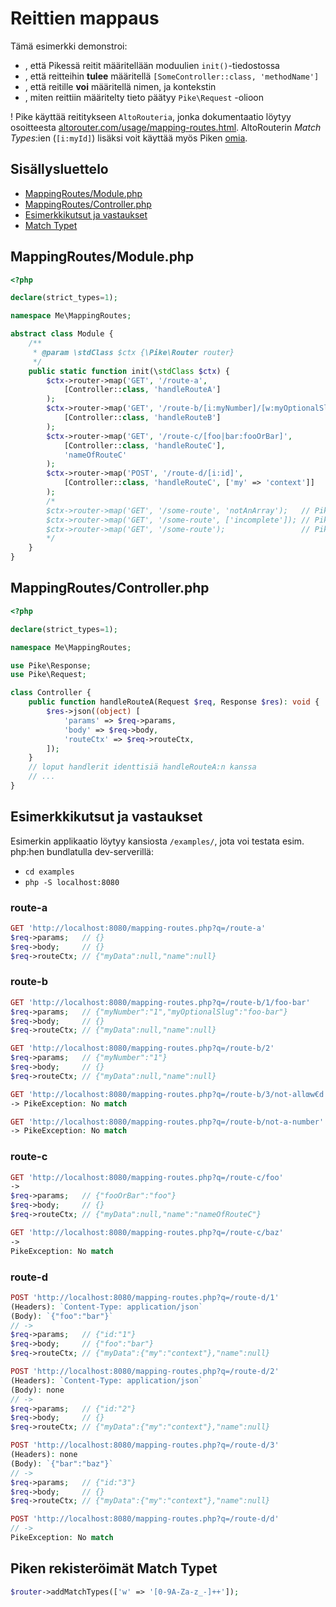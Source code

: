# Reittien mappaus

Tämä esimerkki demonstroi:
- , että Pikessä reitit määritellään moduulien `init()`-tiedostossa
- , että reitteihin **tulee** määritellä `[SomeController::class, 'methodName']`
- , että reitille **voi** määritellä nimen, ja kontekstin
- , miten reittiin määritelty tieto päätyy `Pike\Request` -olioon

! Pike käyttää reititykseen `AltoRouteria`, jonka dokumentaatio löytyy osoitteesta [altorouter.com/usage/mapping-routes.html](https://altorouter.com/usage/mapping-routes.html). AltoRouterin _Match Types_:ien (`[i:myId]`) lisäksi voit käyttää myös Piken [omia](#piken-rekisteröimät-match-typet).

## Sisällysluettelo

- [MappingRoutes/Module.php](#mappingroutesmodulephp)
- [MappingRoutes/Controller.php](#mappingroutescontrollerphp)
- [Esimerkkikutsut ja vastaukset](#esimerkkikutsut-ja-vastaukset)
- [Match Typet](#piken-rekisteröimät-match-typet)

## MappingRoutes/Module.php

```php
<?php

declare(strict_types=1);

namespace Me\MappingRoutes;

abstract class Module {
    /**
     * @param \stdClass $ctx {\Pike\Router router}
     */
    public static function init(\stdClass $ctx) {
        $ctx->router->map('GET', '/route-a',
            [Controller::class, 'handleRouteA']
        );
        $ctx->router->map('GET', '/route-b/[i:myNumber]/[w:myOptionalSlug]?',
            [Controller::class, 'handleRouteB']
        );
        $ctx->router->map('GET', '/route-c/[foo|bar:fooOrBar]',
            [Controller::class, 'handleRouteC'],
            'nameOfRouteC'
        );
        $ctx->router->map('POST', '/route-d/[i:id]',
            [Controller::class, 'handleRouteC', ['my' => 'context']]
        );
        /*
        $ctx->router->map('GET', '/some-route', 'notAnArray');   // PikeException
        $ctx->router->map('GET', '/some-route', ['incomplete']); // PikeException
        $ctx->router->map('GET', '/some-route');                 // PikeException
        */
    }
}

```

## MappingRoutes/Controller.php

```php
<?php

declare(strict_types=1);

namespace Me\MappingRoutes;

use Pike\Response;
use Pike\Request;

class Controller {
    public function handleRouteA(Request $req, Response $res): void {
        $res->json((object) [
            'params' => $req->params,
            'body' => $req->body,
            'routeCtx' => $req->routeCtx, 
        ]);
    }
    // loput handlerit identtisiä handleRouteA:n kanssa
    // ...
}
```

## Esimerkkikutsut ja vastaukset

Esimerkin applikaatio löytyy kansiosta `/examples/`, jota voi testata esim. php:hen bundlatulla dev-serverillä:
- `cd examples`
- `php -S localhost:8080`

### route-a

```php
GET 'http://localhost:8080/mapping-routes.php?q=/route-a'
$req->params;   // {}
$req->body;     // {}
$req->routeCtx; // {"myData":null,"name":null}
```

### route-b

```php
GET 'http://localhost:8080/mapping-routes.php?q=/route-b/1/foo-bar'
$req->params;   // {"myNumber":"1","myOptionalSlug":"foo-bar"}
$req->body;     // {}
$req->routeCtx; // {"myData":null,"name":null}

GET 'http://localhost:8080/mapping-routes.php?q=/route-b/2'
$req->params;   // {"myNumber":"1"}
$req->body;     // {}
$req->routeCtx; // {"myData":null,"name":null}

GET 'http://localhost:8080/mapping-routes.php?q=/route-b/3/not-allœw€d'
-> PikeException: No match

GET 'http://localhost:8080/mapping-routes.php?q=/route-b/not-a-number'
-> PikeException: No match
```

### route-c

```php
GET 'http://localhost:8080/mapping-routes.php?q=/route-c/foo'
->
$req->params;   // {"fooOrBar":"foo"}
$req->body;     // {}
$req->routeCtx; // {"myData":null,"name":"nameOfRouteC"}

GET 'http://localhost:8080/mapping-routes.php?q=/route-c/baz'
->
PikeException: No match
```

### route-d

```php
POST 'http://localhost:8080/mapping-routes.php?q=/route-d/1'
(Headers): `Content-Type: application/json`
(Body): `{"foo":"bar"}`
// ->
$req->params;   // {"id:"1"}
$req->body;     // {"foo":"bar"}
$req->routeCtx; // {"myData":{"my":"context"},"name":null}

POST 'http://localhost:8080/mapping-routes.php?q=/route-d/2'
(Headers): `Content-Type: application/json`
(Body): none
// ->
$req->params;   // {"id:"2"}
$req->body;     // {}
$req->routeCtx; // {"myData":{"my":"context"},"name":null}

POST 'http://localhost:8080/mapping-routes.php?q=/route-d/3'
(Headers): none
(Body): `{"bar":"baz"}`
// ->
$req->params;   // {"id:"3"}
$req->body;     // {}
$req->routeCtx; // {"myData":{"my":"context"},"name":null}

POST 'http://localhost:8080/mapping-routes.php?q=/route-d/d'
// ->
PikeException: No match
```

## Piken rekisteröimät Match Typet

```php
$router->addMatchTypes(['w' => '[0-9A-Za-z_-]++']);
```
